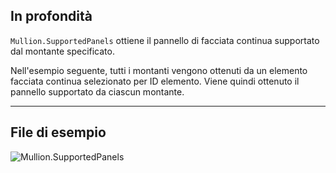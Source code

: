 ## In profondità
`Mullion.SupportedPanels` ottiene il pannello di facciata continua supportato dal montante specificato.

Nell'esempio seguente, tutti i montanti vengono ottenuti da un elemento facciata continua selezionato per ID elemento. Viene quindi ottenuto il pannello supportato da ciascun montante.
___
## File di esempio

![Mullion.SupportedPanels](./Revit.Elements.Mullion.SupportedPanels_img.jpg)
